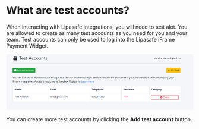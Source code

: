 # What are test accounts?
When interacting with Lipasafe integrations, you will need to test alot. You are allowed 
to create as many test accounts as you need for you and your team.
Test accounts can only be used to log into the Lipasafe iFrame Payment Widget. 

![Test Acc](../images/test-accounts.png)

You can create more test accounts by clicking the **Add test account** button.